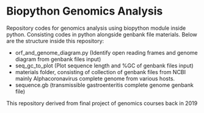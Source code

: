# Biopython Genomics Analysis
Repository codes for genomics analysis using biopython module inside python. Consisting codes in python alongside genbank file materials. Below are the structure inside this repository:
- orf_and_genome_diagram.py (Identify open reading frames and genome diagram from genbank files input)
- seq_gc_to_plot (Plot sequence length and %GC of genbank files input)
- materials folder, consisting of collection of genbank files from NCBI mainly Alphacoronavirus complete genome from various hosts.
- sequence.gb (transmissible gastroenteritis complete genome genbank file)

This repository derived from final project of genomics courses back in 2019

